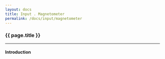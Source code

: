 ```yaml
---
layout: docs
title: Input . Magnetometer
permalink: /docs/input/magnetometer
---
```


### {{ page.title }}

***

#### Introduction
